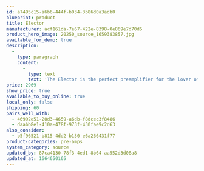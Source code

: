 ```yaml
---
id: a7495c15-a6b6-444f-b034-3b86d0a3adb0
blueprint: product
title: Elector
manufacturer: acf161da-7e67-422e-8398-0e869e7d70d6
product_hero_image: 20250_source_1659383857.jpg
available_for_demo: true
description:
  -
    type: paragraph
    content:
      -
        type: text
        text: 'The Elector is the perfect preamplifier for the lover of pure analog technology. With motorized, remote volume control, tape monitor path, retro-look-VU-meter and the all superior VOLTAiR technology the Elector brings analog sources to new life.'
price: 2969
show_price: true
available_to_buy_online: true
local_only: false
shipping: 60
pairs_well_with:
  - 46992e51-20d3-4659-a6db-f8dcec3f8486
  - daabb8e1-410a-478f-973f-430fae9c2d63
also_consider:
  - b5f96521-b815-4dd2-b130-e6a266431f77
product-categories: pre-amps
system_category: source
updated_by: 87ca4130-78f3-4ed1-8b64-aa552d3d08a8
updated_at: 1664650165
---
```

